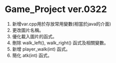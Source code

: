 # Game_Project ver.0322
1. 新增var.cpp用於存放常用變數(相當於java的介面)
2. 更改圖片名稱。
3. 優化載入圖片的函式。
4. 刪除 walk_left(), walk_right() 函式及相關變數。
5. 新增 player_walk(int) 函式。
6. 簡化 atk(int) 函式。
